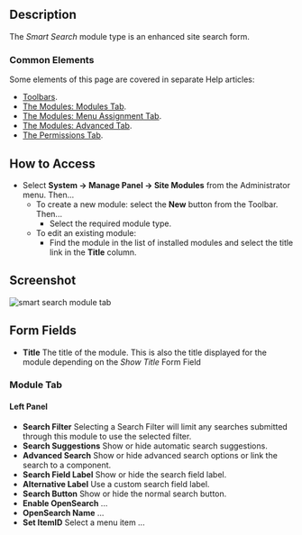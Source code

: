 <!-- Filename: Help4.x:Site_Modules:_Smart_Search / Display title: Modules: Smart Search -->

## Description

The *Smart Search* module type is an enhanced site search form.

### Common Elements

Some elements of this page are covered in separate Help articles:

* [Toolbars](jdocmanual?article=help/common-elements/toolbars).
* [The Modules: Modules Tab](jdocmanual?article=help/modules/modules-module-tab).
* [The Modules: Menu Assignment Tab](jdocmanual?article=help/modules/modules-menu-assignment-tab).
* [The Modules: Advanced Tab](jdocmanual?article=help/modules/modules-advanced-tab).
* [The Permissions Tab](jdocmanual?article=help/common-elements/edit-permissions).

## How to Access

- Select **System → Manage Panel → Site Modules** from the
  Administrator menu. Then...
  - To create a new module: select the **New** button from the Toolbar. Then...
    - Select the required module type.
  - To edit an existing module:
    - Find the module in the list of installed modules and select the
      title link in the **Title** column.

## Screenshot

![smart search module tab](../../../en/images/modules-site/modules-smart-search-module-tab.png)

## Form Fields

- **Title** The title of the module. This is also the title displayed
  for the module depending on the *Show Title* Form Field

### Module Tab

#### Left Panel

- **Search Filter** Selecting a Search Filter will limit any searches submitted 
  through this module to use the selected filter.
- **Search Suggestions** Show or hide automatic search suggestions.
- **Advanced Search** Show or hide advanced search options or link the search
  to a component. 
- **Search Field Label** Show or hide the search field label.
- **Alternative Label** Use a custom search field label.
- **Search Button** Show or hide the normal search button.
- **Enable OpenSearch** ...
- **OpenSearch Name** ...
- **Set ItemID** Select a menu item ...
